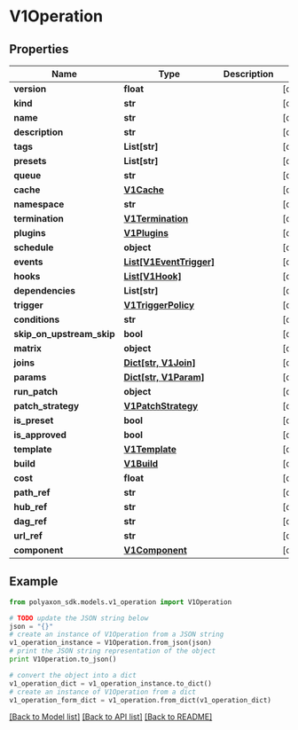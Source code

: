 # V1Operation


## Properties
Name | Type | Description | Notes
------------ | ------------- | ------------- | -------------
**version** | **float** |  | [optional] 
**kind** | **str** |  | [optional] 
**name** | **str** |  | [optional] 
**description** | **str** |  | [optional] 
**tags** | **List[str]** |  | [optional] 
**presets** | **List[str]** |  | [optional] 
**queue** | **str** |  | [optional] 
**cache** | [**V1Cache**](V1Cache.md) |  | [optional] 
**namespace** | **str** |  | [optional] 
**termination** | [**V1Termination**](V1Termination.md) |  | [optional] 
**plugins** | [**V1Plugins**](V1Plugins.md) |  | [optional] 
**schedule** | **object** |  | [optional] 
**events** | [**List[V1EventTrigger]**](V1EventTrigger.md) |  | [optional] 
**hooks** | [**List[V1Hook]**](V1Hook.md) |  | [optional] 
**dependencies** | **List[str]** |  | [optional] 
**trigger** | [**V1TriggerPolicy**](V1TriggerPolicy.md) |  | [optional] 
**conditions** | **str** |  | [optional] 
**skip_on_upstream_skip** | **bool** |  | [optional] 
**matrix** | **object** |  | [optional] 
**joins** | [**Dict[str, V1Join]**](V1Join.md) |  | [optional] 
**params** | [**Dict[str, V1Param]**](V1Param.md) |  | [optional] 
**run_patch** | **object** |  | [optional] 
**patch_strategy** | [**V1PatchStrategy**](V1PatchStrategy.md) |  | [optional] 
**is_preset** | **bool** |  | [optional] 
**is_approved** | **bool** |  | [optional] 
**template** | [**V1Template**](V1Template.md) |  | [optional] 
**build** | [**V1Build**](V1Build.md) |  | [optional] 
**cost** | **float** |  | [optional] 
**path_ref** | **str** |  | [optional] 
**hub_ref** | **str** |  | [optional] 
**dag_ref** | **str** |  | [optional] 
**url_ref** | **str** |  | [optional] 
**component** | [**V1Component**](V1Component.md) |  | [optional] 

## Example

```python
from polyaxon_sdk.models.v1_operation import V1Operation

# TODO update the JSON string below
json = "{}"
# create an instance of V1Operation from a JSON string
v1_operation_instance = V1Operation.from_json(json)
# print the JSON string representation of the object
print V1Operation.to_json()

# convert the object into a dict
v1_operation_dict = v1_operation_instance.to_dict()
# create an instance of V1Operation from a dict
v1_operation_form_dict = v1_operation.from_dict(v1_operation_dict)
```
[[Back to Model list]](../README.md#documentation-for-models) [[Back to API list]](../README.md#documentation-for-api-endpoints) [[Back to README]](../README.md)


